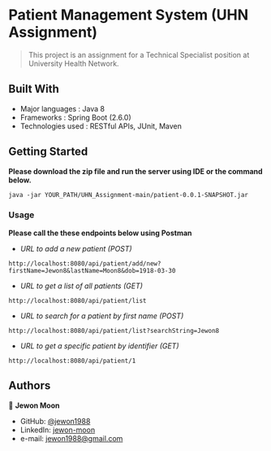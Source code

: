 # Patient Management System (UHN Assignment)

> This project is an assignment for a Technical Specialist position at University Health Network.

## Built With

- Major languages : Java 8
- Frameworks : Spring Boot (2.6.0)
- Technologies used : RESTful APIs, JUnit, Maven

## Getting Started
**Please download the zip file and run the server using IDE or the command below.**
```
java -jar YOUR_PATH/UHN_Assignment-main/patient-0.0.1-SNAPSHOT.jar
```

### Usage
**Please call the these endpoints below using Postman**

- *URL to add a new patient (POST)*
```
http://localhost:8080/api/patient/add/new?firstName=Jewon8&lastName=Moon8&dob=1918-03-30
```
- *URL to get a list of all patients (GET)*
```
http://localhost:8080/api/patient/list
```
- *URL to search for a patient by first name (POST)*
```
http://localhost:8080/api/patient/list?searchString=Jewon8
```
- *URL to get a specific patient by identifier (GET)*
```
http://localhost:8080/api/patient/1
```

## Authors

👤 **Jewon Moon**

- GitHub: [@jewon1988](https://github.com/jewon1988)
- LinkedIn: [jewon-moon](https://linkedin.com/in/jewon-moon)
- e-mail: jewon1988@gmail.com

